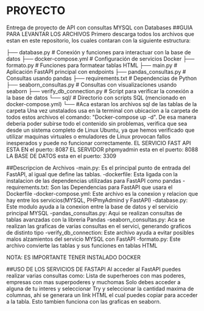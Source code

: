 # PROYECTO
Entrega de proyecto de API con consultas MYSQL con Databases
##GUIA PARA LEVANTAR LOS ARCHIVOS
Primero descarga todos los archivos que estan en este repositorio, los cuales contaran con la siguiente estructura:

├── database.py              # Conexión y funciones para interactuar con la base de datos
├── docker-compose.yml       # Configuración de servicios Docker
├── formato.py               # Funciones para formatear tablas HTML
├── main.py                  # Aplicación FastAPI principal con endpoints
├── pandas_consultas.py      # Consultas usando pandas
├── requirements.txt         # Dependencias de Python
├── seaborn_consultas.py     # Consultas con visualizaciones usando seaborn
├── verify_db_connection.py  # Script para verificar la conexión a la base de datos
└── sql/                     # Directorio con scripts SQL (mencionado en docker-compose.yml)
    └── #Aca estaran los archivos sql de las tablas de la carpeta
Una vez unstalados usa en la terminal con ubicacion a la carpeta de todos estos archivos el comando: "Docker-compose up -d".
De esa manera deberia poder subirse todo el contenido sin problemas, verifica que sea desde un sistema completo de Linux Ubuntu, ya que hemos verificado que utilizar maquinas virtuales o emuladores de Linux provocan fallos inesperados y puede no funcionar correctamente.
EL SERVICIO FAST API ESTA EN el puerto: 8087
EL SERVIDOR phpmyadmin esta en el puerto: 8088
LA BASE DE DATOS esta en el puerto: 3309

##Descripcion de Archivos
-main.py: Es el principal punto de entrada del FastAPI, al igual que define las tablas.
-dockerfile: Esta ligada con la instalacion de las dependencias utilizadas para FastAPI como pandas
-requirements.txt: Son las Dependencias para FastAPI que usara el Dockerfile
-docker-compose.yml: Este archivo es la conexion y relacion que hay entre los servicios(MYSQL, PHPmyAdmind y FastAPI)
-database.py: Este modulo ayuda a la conexion entre la base de datos y el servicio principal MYSQL
-pandas_consultas.py: Aqui se realizan consultas de tablas avanzadas con la libreria Pandas
-seaborn_consultas.py: Aca se realizan las graficas de varias consultas en el servici, generando graficos de distinto tipo
-verify_db_connection: Este archivo ayuda a evitar posibles malos alzamientos del servicio MYSQL con FastAPI
-formato.py: Este archivo convierte las tablas y sus funciones en tablas HTML

NOTA: ES IMPORTANTE TENER INSTALADO DOCKER

##USO DE LOS SERVICIOS DE FASTAPI
Al acceder al FastAPI puedes realizar varias consultas como: Lista de superheroes con mas poderes, empresas con mas superpoderes y muchomas
Solo debes acceder a alguna de tu interes y seleccionar Try y seleccionar la cantidad maxima de columnas, ahi se generara un link HTML el cual puedes copiar para acceder a la tabla.
Esto tambien funciona con las graficas en seaborn.

